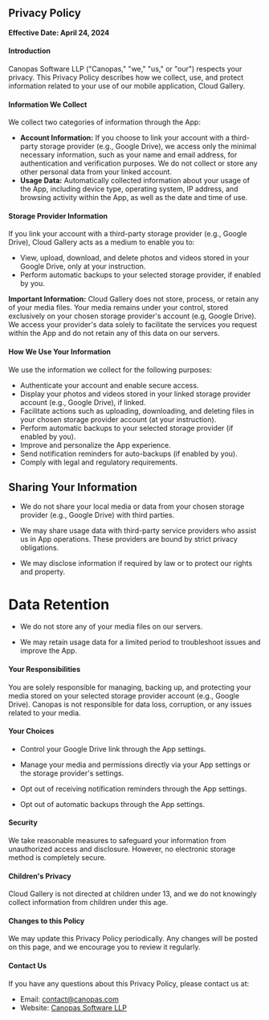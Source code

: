 ## Privacy Policy

**Effective Date: April 24, 2024**

#### Introduction

Canopas Software LLP ("Canopas," "we," "us," or "our") respects your privacy. This Privacy Policy describes how we collect, use, and protect information related to your use of our mobile application, Cloud Gallery.

#### Information We Collect

We collect two categories of information through the App:

* **Account Information:** If you choose to link your account with a third-party storage provider (e.g., Google Drive), we access only the minimal necessary information, such as your name and email address, for authentication and verification purposes. We do not collect or store any other personal data from your linked account.
* **Usage Data:** Automatically collected information about your usage of the App, including device type, operating system, IP address, and browsing activity within the App, as well as the date and time of use.

#### Storage Provider Information

If you link your account with a third-party storage provider (e.g., Google Drive), Cloud Gallery acts as a medium to enable you to:

* View, upload, download, and delete photos and videos stored in your Google Drive, only at your instruction.
* Perform automatic backups to your selected storage provider, if enabled by you.

**Important Information:** Cloud Gallery does not store, process, or retain any of your media files. Your media remains under your control, stored exclusively on your chosen storage provider's account (e.g, Google Drive). We access your provider's data solely to facilitate the services you request within the App and do not retain any of this data on our servers.

#### How We Use Your Information

We use the information we collect for the following purposes:

* Authenticate your account and enable secure access.
* Display your photos and videos stored in your linked storage provider account (e.g., Google Drive), if linked.
* Facilitate actions such as uploading, downloading, and deleting files in your chosen storage provider account (at your instruction).
* Perform automatic backups to your selected storage provider (if enabled by you).
* Improve and personalize the App experience.
* Send notification reminders for auto-backups (if enabled by you).
* Comply with legal and regulatory requirements.

## Sharing Your Information

* We do not share your local media or data from your chosen storage provider (e.g., Google Drive) with third parties.

* We may share usage data with third-party service providers who assist us in App operations. These providers are bound by strict privacy obligations.

* We may disclose information if required by law or to protect our rights and property.

# Data Retention

* We do not store any of your media files on our servers.

* We may retain usage data for a limited period to troubleshoot issues and improve the App.

#### Your Responsibilities

You are solely responsible for managing, backing up, and protecting your media stored on your selected storage provider account (e.g., Google Drive). Canopas is not responsible for data loss, corruption, or any issues related to your media.

#### Your Choices

* Control your Google Drive link through the App settings.

* Manage your media and permissions directly via your App settings or the storage provider's settings.

* Opt out of receiving notification reminders through the App settings.

* Opt out of automatic backups through the App settings.

#### Security

We take reasonable measures to safeguard your information from unauthorized access and disclosure. However, no electronic storage method is completely secure.

#### Children's Privacy

Cloud Gallery is not directed at children under 13, and we do not knowingly collect information from children under this age.

#### Changes to this Policy

We may update this Privacy Policy periodically. Any changes will be posted on this page, and we encourage you to review it regularly.

#### Contact Us

If you have any questions about this Privacy Policy, please contact us at:

* Email: [contact@canopas.com](mailto:contact@canopas.com)
* Website: [Canopas Software LLP](https://www.canopas.com/)